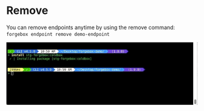 # Remove

You can remove endpoints anytime by using the remove command:\
`forgebox endpoint remove demo-endpoint`

![](../../.gitbook/assets/forgebox-endpoint-remove.gif)

